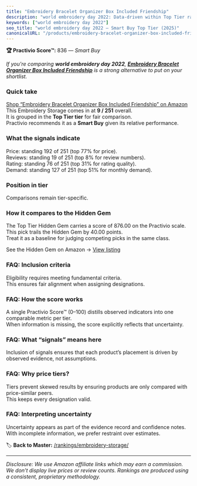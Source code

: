 ```yaml
---
title: "Embroidery Bracelet Organizer Box Included Friendship"
description: "world embroidery day 2022: Data-driven within Top Tier ranking using the Practivio Score™. Positioned by quality, value, demand, findability, momentum."
keywords: ["world embroidery day 2022"]
seo_title: "world embroidery day 2022 — Smart Buy Top Tier (2025)"
canonicalURL: "/products/embroidery-bracelet-organizer-box-included-friendship-B07ZVL2FFK/"
---
```


**🏆 Practivio Score™:** 836 — _Smart Buy_


*If you're comparing **world embroidery day 2022**, **[Embroidery Bracelet Organizer Box Included Friendship](https://www.amazon.com/dp/B07ZVL2FFK?tag=practivio-20)** is a strong alternative to put on your shortlist.*
### Quick take
[Shop “Embroidery Bracelet Organizer Box Included Friendship” on Amazon](https://www.amazon.com/dp/B07ZVL2FFK?tag=practivio-20)
This Embroidery Storage comes in at **9 / 251** overall.  
It is grouped in the **Top Tier tier** for fair comparison.  
Practivio recommends it as a **Smart Buy** given its relative performance.

### What the signals indicate
Price: standing 192 of 251 (top 77% for price).  
Reviews: standing 19 of 251 (top 8% for review numbers).  
Rating: standing 76 of 251 (top 31% for rating quality).  
Demand: standing 127 of 251 (top 51% for monthly demand).

### Position in tier
Comparisons remain tier-specific.

### How it compares to the Hidden Gem
The Top Tier Hidden Gem carries a score of 876.00 on the Practivio scale.  
This pick trails the Hidden Gem by 40.00 points.  
Treat it as a baseline for judging competing picks in the same class.  

See the Hidden Gem on Amazon → [View listing](https://www.amazon.com/dp/B07GZ7T7Y8?tag=practivio-20)

### FAQ: Inclusion criteria
Eligibility requires meeting fundamental criteria.  
This ensures fair alignment when assigning designations.

### FAQ: How the score works
A single Practivio Score™ (0–100) distills observed indicators into one comparable metric per tier.  
When information is missing, the score explicitly reflects that uncertainty.

### FAQ: What “signals” means here
Inclusion of signals ensures that each product’s placement is driven by observed evidence, not assumptions.

### FAQ: Why price tiers?
Tiers prevent skewed results by ensuring products are only compared with price-similar peers.  
This keeps every designation valid.

### FAQ: Interpreting uncertainty
Uncertainty appears as part of the evidence record and confidence notes.  
With incomplete information, we prefer restraint over estimates.


🏷️ **Back to Master:** [/rankings/embroidery-storage/](/rankings/embroidery-storage/)

---
_Disclosure: We use Amazon affiliate links which may earn a commission. We don’t display live prices or review counts. Rankings are produced using a consistent, proprietary methodology._
